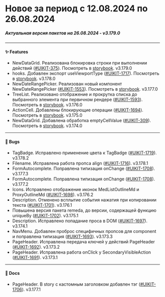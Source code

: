 # Новое за период с 12.08.2024 по 26.08.2024 

##### Актуальная версия пакетов на 26.08.2024 - v3.179.0

--- 

#### ✨ Features
 - NewDataGrid. Реализована блокировка строки при выполнении действий ([#UIKIT-375](https://track.astral.ru/soft/browse/UIKIT-375)). Посмотреть в [storybook](https://main--61baeff6f06230003a88ef8a.chromatic.com/?path=/docs/components-newdatagrid--docs). v3.179.0
 - hooks. Добавлен экспорт useViewportType ([#UIKIT-1717](https://track.astral.ru/soft/browse/UIKIT-1717)). Посмотреть в [storybook](https://main--61baeff6f06230003a88ef8a.chromatic.com/?path=/docs/components-hooks-useviewporttype--docs). v3.178.0
 - NewDateRangePicker. Реализован новый компонент NewDateRangePicker ([#UIKIT-1553](https://track.astral.ru/soft/browse/UIKIT-1553)). Посмотреть в [storybook](https://main--61baeff6f06230003a88ef8a.chromatic.com/?path=/docs/components-newdaterangepicker--docs). v3.177.0
 - TreeList. Реализовано отображение и прокрутка списка до выбранного элемента при первичном рендере ([#UIKIT-1593](https://track.astral.ru/soft/browse/UIKIT-1593)). Посмотреть в [storybook](https://main--61baeff6f06230003a88ef8a.chromatic.com/?path=/docs/components-tree-treelist--docs). v3.176.0
 - ActionCell. Добавлены блокирующие операции ([#UIKIT-1694](https://track.astral.ru/soft/browse/UIKIT-1694)). Посмотреть в [storybook](https://main--61baeff6f06230003a88ef8a.chromatic.com/?path=/docs/components-actioncell--docs). v3.175.0
 - NewDataGrid. Добавлена обработка emptyCellValue ([#UIKIT-309](https://track.astral.ru/soft/browse/UIKIT-309)). Посмотреть в [storybook](https://main--61baeff6f06230003a88ef8a.chromatic.com/?path=/docs/components-newdatagrid--docs). v3.174.0

--- 

#### 🐞 Bugs
 - TagBadge. Исправлено применение цвета к TagBadge ([#UIKIT-1719](https://track.astral.ru/soft/browse/UIKIT-1719)). v3.178.2
 - Filename. Исправлена работа пропса align ([#UIKIT-1716](https://track.astral.ru/soft/browse/UIKIT-1716)). v3.178.1
 - FormAutocomplete. Поправлена типизация onChange ([#UIKIT-1708](https://track.astral.ru/soft/browse/UIKIT-1708)). v3.177.3
 - FormAutocomplete. Поправлена типизация onChange ([#UIKIT-1708](https://track.astral.ru/soft/browse/UIKIT-1708)). v3.177.2
 - Icons. Исправлено отображение иконок MedListOutlineMd и ProxyOutlineMd ([#UIKIT-1698](https://track.astral.ru/soft/browse/UIKIT-1698)). v3.176.2
 - Description. Отменено всплытие события нажатия при копировании текста ([#UIKIT-1701](https://track.astral.ru/soft/browse/UIKIT-1701)). v3.176.1
 - Повышена версия пакета remeda, до версии, содержащей функцию uniqueBy ([#UIKIT-1702](https://track.astral.ru/soft/browse/UIKIT-1702)). v3.175.1
 - Description. Исправлено попадание проса в DOM ([#UIKIT-1697](https://track.astral.ru/soft/browse/UIKIT-1697)). v3.174.1
 - NavMenu. Добавлен проброс специфичных пропсов для component и поправлена типизация ([#UIKIT-1693](https://track.astral.ru/soft/browse/UIKIT-1693)). v3.173.3
 - PageHeader. Исправлена передача ключей у действий PageHeader ([#UIKIT-1692](https://track.astral.ru/soft/browse/UIKIT-1692)). v3.173.2
 - PageHeader. Исправлена работа onClick у SecondaryVisibleAction ([#UIKIT-1691](https://track.astral.ru/soft/browse/UIKIT-1691)). v3.173.1

--- 

#### 📑 Docs
 - PageHeader. В story с кастомным заголовком добавлен тэг ([#UIKIT-1706](https://track.astral.ru/soft/browse/UIKIT-1706)). v3.177.1